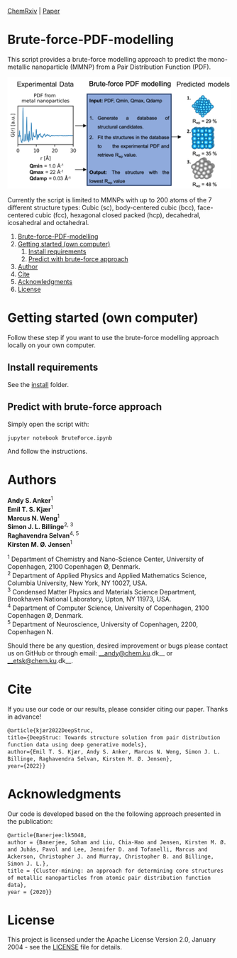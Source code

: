 [ChemRxiv](https://chemrxiv.org/engage/chemrxiv/article-details/6221f17357a9d20c9a729ecb)  |  [Paper](https://pubs.rsc.org/en/content/articlelanding/2023/dd/d2dd00086e)
# Brute-force-PDF-modelling

This script provides a brute-force modelling approach to predict the mono-metallic nanoparticle (MMNP) from a Pair Distribution Function (PDF).

![alt text](images/bruteforce-figure.png "bruteforce-figure")

Currently the script is limited to MMNPs with up to 200 atoms of the 7 different structure types: Cubic (sc), body-centered cubic (bcc), face-centered cubic (fcc), hexagonal closed packed (hcp), decahedral, icosahedral and octahedral.

1. [Brute-force-PDF-modelling](#brute-force-pdf-modelling)
2. [Getting started (own computer)](#getting-started-own-computer)
   1. [Install requirements](#install-requirements)
   2. [Predict with brute-force approach](#predict-with-brute-force-approach)
3. [Author](#author)
4. [Cite](#cite)
5. [Acknowledgments](#Acknowledgments)
6. [License](#license)  

# Getting started (own computer)
Follow these step if you want to use the brute-force modelling approach locally on your own computer.

## Install requirements
See the [install](/install) folder. 

## Predict with brute-force approach
Simply open the script with:
```
jupyter notebook BruteForce.ipynb
```
And follow the instructions.

# Authors
__Andy S. Anker__<sup>1</sup>   
__Emil T. S. Kjær__<sup>1</sup>  
__Marcus N. Weng__<sup>1</sup>  
__Simon J. L. Billinge__<sup>2, 3</sup>     
__Raghavendra Selvan__<sup>4, 5</sup>  
__Kirsten M. Ø. Jensen__<sup>1</sup>    
 
<sup>1</sup> Department of Chemistry and Nano-Science Center, University of Copenhagen, 2100 Copenhagen Ø, Denmark.   
<sup>2</sup> Department of Applied Physics and Applied Mathematics Science, Columbia University, New York, NY 10027, USA.   
<sup>3</sup> Condensed Matter Physics and Materials Science Department, Brookhaven National Laboratory, Upton, NY 11973, USA.    
<sup>4</sup> Department of Computer Science, University of Copenhagen, 2100 Copenhagen Ø, Denmark.   
<sup>5</sup> Department of Neuroscience, University of Copenhagen, 2200, Copenhagen N.    

Should there be any question, desired improvement or bugs please contact us on GitHub or 
through email: __andy@chem.ku.dk__ or __etsk@chem.ku.dk__.

# Cite
If you use our code or our results, please consider citing our paper. Thanks in advance!
```
@article{kjær2022DeepStruc,
title={DeepStruc: Towards structure solution from pair distribution function data using deep generative models},
author={Emil T. S. Kjær, Andy S. Anker, Marcus N. Weng, Simon J. L. Billinge, Raghavendra Selvan, Kirsten M. Ø. Jensen},
year={2022}}
```

# Acknowledgments
Our code is developed based on the the following approach presented in the publication:
```
@article{Banerjee:lk5048,
author = {Banerjee, Soham and Liu, Chia-Hao and Jensen, Kirsten M. Ø. and Juhás, Pavol and Lee, Jennifer D. and Tofanelli, Marcus and Ackerson, Christopher J. and Murray, Christopher B. and Billinge, Simon J. L.},
title = {Cluster-mining: an approach for determining core structures of metallic nanoparticles from atomic pair distribution function data},
year = {2020}}
```

# License
This project is licensed under the Apache License Version 2.0, January 2004 - see the [LICENSE](LICENSE) file for details.






